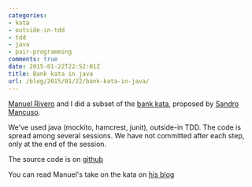 ```yaml
---
categories:
- kata
- outside-in-tdd
- tdd
- java
- pair-programming
comments: true
date: 2015-01-22T22:52:01Z
title: Bank kata in java
url: /blog/2015/01/22/bank-kata-in-java/
---
```


[Manuel Rivero][trikitrok] and I did a subset of the [bank kata](https://github.com/sandromancuso/Bank-kata), proposed by [Sandro Mancuso][sandro].

We've used java (mockito, hamcrest, junit), outside-in TDD. The code is spread among several sessions. We have not committed after each step, only at the end of the session.

The source code is on [github](https://github.com/alvarogarcia7/bank-kata)

You can read Manuel's take on the kata on [his blog](http://garajeando.blogspot.com.es/2015/01/kata-bank-account-in-java.html)

[trikitrok]:https://twitter.com/trikitrok
[sandro]:https://twitter.com/sandromancuso
